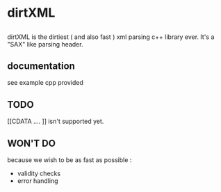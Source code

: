 # dirtXML
##
dirtXML is the dirtiest ( and also fast ) xml parsing c++ library ever.
It's a "SAX" like parsing header.
## documentation
see example cpp provided
## TODO
[[CDATA .... ]] isn't supported yet.
## WON'T DO
because we wish to be as fast as possible :
   - validity checks
   - error handling

